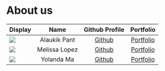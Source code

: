 # About us

Display | Name | Github Profile | Portfolio 
--------|:----:|:--------------:|:---------:
![](https://via.placeholder.com/100.png?text=Photo) | Alaukik Pant | [Github](https://github.com/alaukiknpant) | [Portfolio](docs/team/alaukikpant.md)
![](https://via.placeholder.com/100.png?text=Photo) | Melissa Lopez | [Github](https://github.com/melylopez99) | [Portfolio](docs/team/melissalopez.md)
![](https://via.placeholder.com/100.png?text=Photo) | Yolanda Ma | [Github](https://github.com/) | [Portfolio](docs/team/johndoe.md)


